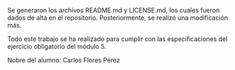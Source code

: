 Se generaron los archivos README.md y LICENSE.md, los cuales fueron dados de alta en el repositorio. Posteriormente, 
se realizó una modificación más.

Todo este trabajo se ha realizado para cumplir con las especificaciones del ejercicio obligatorio del módulo 5.

Nobre del alumno: Carlos Flores Pérez
